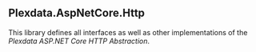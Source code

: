 ## Plexdata.AspNetCore.Http

This library defines all interfaces as well as other implementations 
of the *Plexdata ASP.NET Core HTTP Abstraction*.
